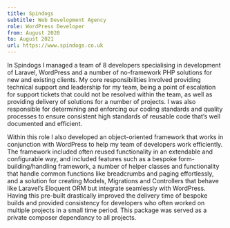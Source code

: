 ```yaml
---
title: Spindogs
subtitle: Web Development Agency
role: WordPress Developer
from: August 2020
to: August 2021
url: https://www.spindogs.co.uk
---
```

In Spindogs I managed a team of 8 developers specialising in development of Laravel, WordPress and a number of no-framework PHP solutions for new and existing clients. My core responsibilities involved providing technical support and leadership for my team, being a point of escalation for support tickets that could not be resolved within the team, as well as providing delivery of solutions for a number of projects. I was also responsible for determining and enforcing our coding standards and quality processes to ensure consistent high standards of reusable code that’s well documented and efficient.

Within this role I also developed an object-oriented framework that works in conjunction with WordPress to help my team of developers work efficiently. The framework included often reused functionality in an extendable and configurable way, and included features such as a bespoke form-building/handling framework, a number of helper classes and functionality that handle common functions like breadcrumbs and paging effortlessly, and a solution for creating Models, Migrations and Controllers that behave like Laravel’s Eloquent ORM but integrate seamlessly with WordPress. Having this pre-built drastically improved the delivery time of bespoke builds and provided consistency for developers who often worked on multiple projects in a small time period. This package was served as a private composer dependancy to all projects.
